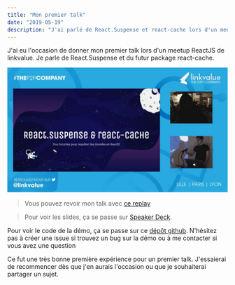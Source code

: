 ```yaml
---
title: "Mon premier talk"
date: "2019-05-19"
description: "J'ai parlé de React.Suspense et react-cache lors d'un meetup"
---
```


J'ai eu l'occasion de donner mon premier talk lors d'un meetup ReactJS de linkvalue. 
Je parle de React.Suspense et du futur package react-cache.

<a href="http://www.youtube.com/watch?v=lc3bLbR4wPY" title="Cliquez pour voir la rediffusion de mon talk" target="_blank" rel="noopener noreferrer">![React.Suspense et react-cache, le duo futuriste pour requêter des données en ReactJS](./video-talk.jpg)</a>

> Vous pouvez revoir mon talk avec <a href="http://www.youtube.com/watch?v=lc3bLbR4wPY" title="Cliquez pour voir la rediffusion de mon talk" target="_blank" rel="noopener noreferrer">ce replay</a>

> Pour voir les slides, ça se passe sur <a href="https://speakerdeck.com/florentbarriol/react-dot-suspense-and-react-cache" title="Cliquez pour les slides de mon talk" target="_blank" rel="noopener noreferrer">Speaker Deck</a>.

Pour voir le code de la démo, ça se passe sur ce [dépôt github](https://github.com/florentbarriol/demo-talk-react-suspense).
N'hésitez pas à créer une issue si trouvez un bug sur la démo ou à me contacter si vous avez une question

Ce fut une très bonne première expérience pour un premier talk. J'essaierai de recommencer dès que j'en aurais l'occasion ou que je souhaiterai partager un sujet.
